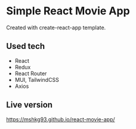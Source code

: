 # Simple React Movie App

Created with create-react-app template.

## Used tech

- React
- Redux
- React Router
- MUI, TailwindCSS
- Axios

## Live version

https://mshkg93.github.io/react-movie-app/
